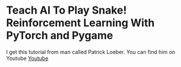 # Teach AI To Play Snake! Reinforcement Learning With PyTorch and Pygame

I get this tutorial from man called Patrick Loeber. You can find him on Youtube [Youtube](https://www.youtube.com/@patloeber)
